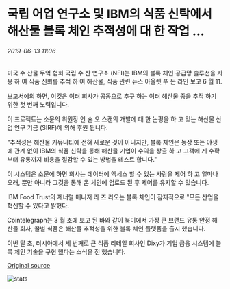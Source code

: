 # 국립 어업 연구소 및 IBM의 식품 신탁에서 해산물 블록 체인 추적성에 대 한 작업 ...

###### 2019-06-13 11:06

미국 수 산물 무역 협회 국립 수 산 연구소 (NFI)는 IBM의 블록 체인 공급망 솔루션을 사용 하 여 식품 신뢰를 추적 하 여 해산물, 식품 관련 뉴스 아울렛 푸 돈 라인 보고 6 월 11.

보고서에의 하면, 이것은 여러 회사가 공동으로 추구 하는 여러 해산물 종을 추적 하기 위한 첫 번째 노력입니다.

이 프로젝트는 소문의 위원장 인 숀 오 스캔의 개발에 대 한 논평을 하 고 있는 해산물 산업 연구 기금 (SIRF)에 의해 후원 됩니다.

"추적성은 해산물 커뮤니티에 전혀 새로운 것이 아니지만, 블록 체인은 농장 또는 야생에 관계 없이 IBM의 식품 신탁을 통해 해산물 기업이 수익을 창출 하 고 고객에 게 수확부터 유통까지 비용을 절감할 수 있는 방법을 테스트 합니다."

이 시스템은 소문에 하면 회사는 데이터에 액세스 할 수 있는 사람을 제어 하 고 얼마나 오래, 뿐만 아니라 그것을 통해 온 체인에 업로드 된 후 제어를 유지할 수 있습니다.

IBM Food Trust의 제너럴 매니저 라 즈 라오는 블록 체인이 잠재적으로 "모든 산업을 혁신할 수 있다고 밝혔다.

Cointelegraph는 3 월 초에 보고 된 바와 같이 북미에서 가장 큰 브랜드 유통 안정 해산물 회사, 꿀벌 식품은 해산물 추적성을 위한 블록 체인 플랫폼을 출시 했습니다.

이번 달 초, 러시아에서 세 번째로 큰 식품 리테일 회사인 Dixy가 기업 금융 시스템에 블록 체인 기술을 구현 했다는 소식을 전 했습니다.

[Original source](https://cointelegraph.com/news/national-fisheries-institute-and-ibms-food-trust-work-on-seafood-blockchain-traceability)

![stats](https://c.statcounter.com/11760860/0/a89fa40b/1/ "stats")